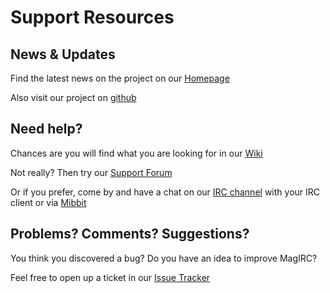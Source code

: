 Support Resources
=================

News & Updates
--------------
Find the latest news on the project on our [Homepage](https://h9k.github.io/magirc/)

Also visit our project on [github](https://github.com/h9k/magirc)

Need help?
----------
Chances are you will find what you are looking for in our [Wiki](https://github.com/h9k/magirc/wiki)

Not really? Then try our [Support Forum](http://forum.anope.org/)

Or if you prefer, come by and have a chat on our [IRC channel](irc://irc.anope.org:6667/magirc) with your IRC client or via [Mibbit](http://widget.mibbit.com/?settings=f7ba8c023c9faf063a67c101c76dfd48&server=irc.anope.org&channel=%23denora&promptPass=true)

Problems? Comments? Suggestions?
--------------------------------
You think you discovered a bug? Do you have an idea to improve MagIRC?

Feel free to open up a ticket in our [Issue Tracker](https://github.com/h9k/magirc/issues)
